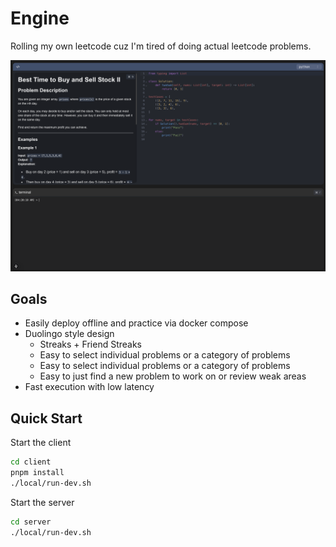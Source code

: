 # Engine
Rolling my own leetcode cuz I'm tired of doing actual leetcode problems.

![screenshot](./assets/021024.png)

## Goals
- Easily deploy offline and practice via docker compose
- Duolingo style design
  - Streaks + Friend Streaks
  - Easy to select individual problems or a category of problems
  - Easy to select individual problems or a category of problems
  - Easy to just find a new problem to work on or review weak areas
- Fast execution with low latency

## Quick Start
Start the client
```bash
cd client
pnpm install
./local/run-dev.sh
```

Start the server
```bash
cd server
./local/run-dev.sh
```




